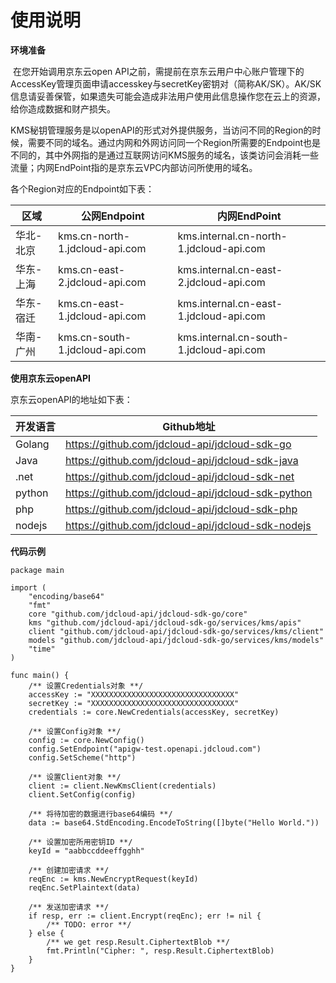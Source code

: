 # 使用说明

**环境准备**

​	在您开始调用京东云open API之前，需提前在京东云用户中心账户管理下的AccessKey管理页面申请accesskey与secretKey密钥对（简称AK/SK）。AK/SK信息请妥善保管，如果遗失可能会造成非法用户使用此信息操作您在云上的资源，给你造成数据和财产损失。

​	KMS秘钥管理服务是以openAPI的形式对外提供服务，当访问不同的Region的时候，需要不同的域名。通过内网和外网访问同一个Region所需要的Endpoint也是不同的，其中外网指的是通过互联网访问KMS服务的域名，该类访问会消耗一些流量；内网EndPoint指的是京东云VPC内部访问所使用的域名。

各个Region对应的Endpoint如下表：

| 区域      | 公网Endpoint                   | 内网EndPoint                            |
| --------- | ------------------------------ | --------------------------------------- |
| 华北-北京 | kms.cn-north-1.jdcloud-api.com | kms.internal.cn-north-1.jdcloud-api.com |
| 华东-上海 | kms.cn-east-2.jdcloud-api.com  | kms.internal.cn-east-2.jdcloud-api.com  |
| 华东-宿迁 | kms.cn-east-1.jdcloud-api.com  | kms.internal.cn-east-1.jdcloud-api.com  |
| 华南-广州 | kms.cn-south-1.jdcloud-api.com | kms.internal.cn-south-1.jdcloud-api.com |

**使用京东云openAPI**

京东云openAPI的地址如下表：

| 开发语言 | Github地址                                        |
| -------- | ------------------------------------------------- |
| Golang   | https://github.com/jdcloud-api/jdcloud-sdk-go     |
| Java     | https://github.com/jdcloud-api/jdcloud-sdk-java   |
| .net     | https://github.com/jdcloud-api/jdcloud-sdk-net    |
| python   | https://github.com/jdcloud-api/jdcloud-sdk-python |
| php      | https://github.com/jdcloud-api/jdcloud-sdk-php    |
| nodejs   | https://github.com/jdcloud-api/jdcloud-sdk-nodejs |


**代码示例**

```
package main

import (
    "encoding/base64"
    "fmt"
    core "github.com/jdcloud-api/jdcloud-sdk-go/core"
    kms "github.com/jdcloud-api/jdcloud-sdk-go/services/kms/apis"
    client "github.com/jdcloud-api/jdcloud-sdk-go/services/kms/client"
    models "github.com/jdcloud-api/jdcloud-sdk-go/services/kms/models"
    "time"
)

func main() {
    /** 设置Credentials对象 **/
    accessKey := "XXXXXXXXXXXXXXXXXXXXXXXXXXXXXXXX"
    secretKey := "XXXXXXXXXXXXXXXXXXXXXXXXXXXXXXXX"
    credentials := core.NewCredentials(accessKey, secretKey)

    /** 设置Config对象 **/
    config := core.NewConfig()
    config.SetEndpoint("apigw-test.openapi.jdcloud.com")
    config.SetScheme("http")

    /** 设置Client对象 **/
    client := client.NewKmsClient(credentials)
    client.SetConfig(config)

    /** 将待加密的数据进行base64编码 **/
    data := base64.StdEncoding.EncodeToString([]byte("Hello World."))

    /** 设置加密所用密钥ID **/
    keyId = "aabbccddeeffgghh"

    /** 创建加密请求 **/
    reqEnc := kms.NewEncryptRequest(keyId)
    reqEnc.SetPlaintext(data)

    /** 发送加密请求 **/
    if resp, err := client.Encrypt(reqEnc); err != nil {
        /** TODO: error **/
    } else {
        /** we get resp.Result.CiphertextBlob **/
        fmt.Println("Cipher: ", resp.Result.CiphertextBlob)
    }
}

```
